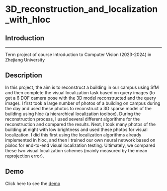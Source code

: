 # 3D_reconstruction_and_localization_with_hloc

## Introduction

---

Term project of course Introduction to Computer Vision (2023-2024) in Zhejiang University

## Description

In this project, the aim is to reconstruct a building in our campus using SfM and then complete the visual localization task based on query images (to get a 6 DOF camera pose with the 3D model reconstructed and the query image). I first took a large number of photos of a building on campus during the day and used these photos to reconstruct a 3D sparse model of the building using hloc (a hierarchical localization toolbox). During the reconstruction process, I used several different algorithms for the reconstruction and compared the results. Next, I took many photos of the building at night with low brightness and used these photos for visual localization. I did this first using the localization algorithms already implemented in hloc, and then I trained our own neural network based on pixloc for end-to-end visual localization testing. Ultimately, we compared these two visual localization schemes (mainly measured by the mean reprojection error).

## Demo

Click here to see the [demo](https://bryce-wan.github.io/2024-01-09/3D-reconstruction-and-visual-localization-of-the-campus)
